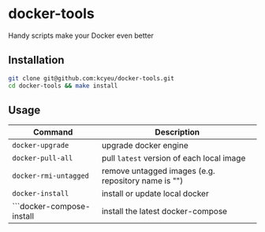 # docker-tools
Handy scripts make your Docker even better

## Installation

```bash
git clone git@github.com:kcyeu/docker-tools.git
cd docker-tools && make install
```

## Usage

| Command                   | Description                                               |
|---------------------------|-----------------------------------------------------------|
| ```docker-upgrade```      | upgrade docker engine                                     |
| ```docker-pull-all```     | pull ```latest``` version of each local image             |
| ```docker-rmi-untagged``` | remove untagged images (e.g. repository name is "<none>") |
| ```docker-install```      | install or update local docker                            |
| ```docker-compose-install | install the latest docker-compose                          |
